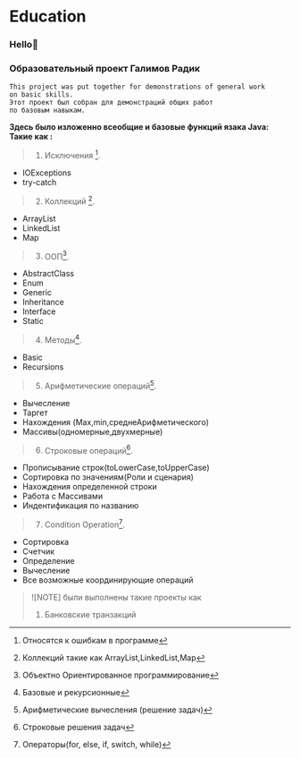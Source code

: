 # Education
### Hello:wave:
### Образовательный проект Галимов Радик 

````
This project was put together for demonstrations of general work
on basic skills. 
Этот проект был собран для демонстраций общих работ
по базовым навыкам. 

````

**Здесь было изложенно всеобщие и базовые функций язака Java:
Такие как :**
>1. Исключения [^1].
   - IOExceptions
   - try-catch

>2. Коллекций [^2].
   - ArrayList
   - LinkedList
   - Map

>3. ООП[^3].
   - AbstractClass
   - Enum
   - Generic
   - Inheritance
   - Interface
   - Static

>4. Методы[^4].
   - Basic
   - Recursions

>5. Арифметические операций[^5].
   - Вычесление 
   - Таргет
   - Нахождения (Max,min,среднеАрифметического)
   - Массивы(одномерные,двухмерные)

>6. Строковые операций[^6].
   - Прописывание строк(toLowerCase,toUpperCase)
   - Сортировка по значениям(Роли и сценария)
   - Нахождения определенной строки
   - Работа с Массивами
   - Индентификация по названию

>7. Condition Operation[^7].
   - Сортировка
   - Счетчик
   - Определение
   - Вычесление
   - Все возможные координирующие операций



[^1]: Относятся к ошибкам в программе
[^2]: Коллекций такие как ArrayList,LinkedList,Map
[^3]: Объектно Ориентированное программирование
[^4]: Базовые и рекурсионные
[^5]: Арифметические вычесления (решение задач)
[^6]: Строковые решения задач
[^7]: Операторы(for, else, if, switch, while)


>![NOTE]
> были выполнены такие проекты как
> 1. Банковские транзакций 